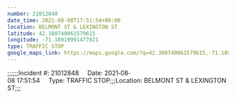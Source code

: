 ```yaml
---
number: 21012848
date_time: 2021-08-08T17:51:54+00:00
location: BELMONT ST & LEXINGTON ST
latitude: 42.380740061579615
longitude: -71.18919991477821
type: TRAFFIC STOP
google_maps_link: https://maps.google.com/?q=42.380740061579615,-71.18919991477821
---
```


;;;;;;Incident #: 21012848     Date: 2021‐08‐08 17:51:54     Type: TRAFFIC STOP;;;Location: BELMONT ST & LEXINGTON ST;;;
